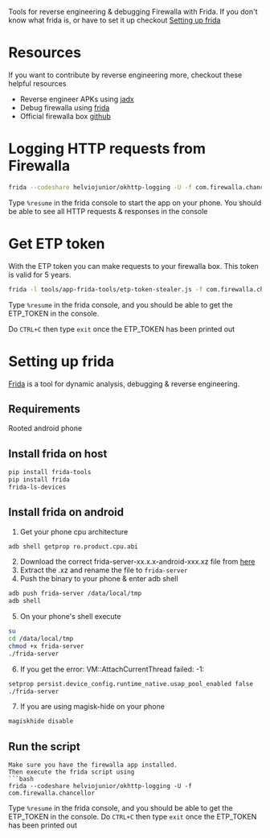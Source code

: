 Tools for reverse engineering & debugging Firewalla with Frida.
If you don't know what frida is, or have to set it up checkout [Setting up frida](#setting-up-frida)

# Resources
If you want to contribute by reverse engineering more, checkout these helpful resources
- Reverse engineer APKs using [jadx](https://github.com/skylot/jadx)
- Debug firewalla using [frida](https://github.com/frida/frida)
- Official firewalla box [github](https://github.com/firewalla/firewalla)

# Logging HTTP requests from Firewalla
```bash
frida --codeshare helviojunior/okhttp-logging -U -f com.firewalla.chancellor
```
Type `%resume` in the frida console to start the app on your phone.
You should be able to see all HTTP requests & responses in the console

# Get ETP token
With the ETP token you can make requests to your firewalla box.
This token is valid for 5 years.
```bash
frida -l tools/app-frida-tools/etp-token-stealer.js -f com.firewalla.chancellor
```
Type `%resume` in the frida console, and you should be able to get the ETP_TOKEN in the console.

Do `CTRL+C` then type `exit` once the ETP_TOKEN has been printed out


# Setting up frida
[Frida](https://github.com/frida/frida) is a tool for dynamic analysis, debugging & reverse engineering.

## Requirements
Rooted android phone

## Install frida on host
```bash
pip install frida-tools
pip install frida
frida-ls-devices
```

## Install frida on android
1. Get your phone cpu architecture
```bash
adb shell getprop ro.product.cpu.abi
```
2. Download the correct frida-server-xx.x.x-android-xxx.xz file from [here](https://github.com/frida/frida/releases)
3. Extract the .xz and rename the file to `frida-server`
4. Push the binary to your phone & enter adb shell
```bash
adb push frida-server /data/local/tmp
adb shell
```
5. On your phone's shell execute
```bash
su
cd /data/local/tmp
chmod +x frida-server
./frida-server
```
6. If you get the error: VM::AttachCurrentThread failed: -1:
```bash
setprop persist.device_config.runtime_native.usap_pool_enabled false
./frida-server
```
7. If you are using magisk-hide on your phone
```bash
magiskhide disable
```

## Run the script
```
Make sure you have the firewalla app installed.
Then execute the frida script using
```bash
frida --codeshare helviojunior/okhttp-logging -U -f com.firewalla.chancellor
```
Type `%resume` in the frida console, and you should be able to get the ETP_TOKEN in the console.
Do `CTRL+C` then type `exit` once the ETP_TOKEN has been printed out
